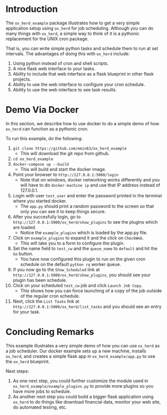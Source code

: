# Introduction

The `ox_herd_example` package illustrates how to get a very simple
application setup using `ox_herd` for job scheduling. Although you can
do many things with `ox_herd`, a simple way to think of it is a
pythonic replacement for the UNIX cron package.

That is, you can write simple python tasks and schedule them to run at
set intervals. The advantages of doing this with `ox_herd` include:

  1. Using python instead of cron and shell scripts.
  2. A nice flask web interface to your tasks.
  3. Ability to include that web interface as a flask blueprint in
     other flask projects.
  4. Ability to use the web interface to configure your cron schedule.
  5. Ability to use the web interface to see task results.

# Demo Via Docker

In this section, we describe how to use docker to do a simple demo of
how `ox_herd` can function as a pythonic cron.

To run this example, do the following:

  1. `git clone https://github.com/emin63/ox_herd_example`
	 - This will download the git repo from github.
  2. `cd ox_herd_example`
  3. `docker-compose up --build`
	 - This will build and start the docker image.
  4. Point your browser to `http://127.0.0.1:5000/login`
	 - Note that on windows, docker networking works differently and
       you will have to do `docker-machine ip` and use that IP address
       instead of 127.0.0.1.
  5. Login with user `test_user` and enter the password printed in the
     terminal where you started docker.
	 - The `app.py` should print a random password to the screen so that
	   only you can see it to keep things secure.
  6. After you succesfully login, go to `http://127.0.0.1:5000/ox_herd/show_plugins` to see the plugins which are loaded.
	 - Notice the `example_plugins` which is loaded by the app.py file.
  7. Click on `example_plugins` to expand it and the click on `CheckWeb`.
	 - This will take you to a form to configure the plugin.
  8. Set the name field to `test_cw` and the `queue_name` to `default` and hit the `Go` button.
	 - You have now configured this plugin to run on the given cron schedule on the default `python rq` worker queue.
  9. If you now go to the `Show_Scheduled` link at `http://127.0.0.1:5000/ox_herd/show_plugins`, you should see your plugin has been schedule.
  10. Click on your scheduled `test_cw` job and click `Launch Job Copy`.
	  - This shows how you can force launching of a copy of the job outside of the regular cron schedule.
  11. Next, click the `List Tasks` link at `http://127.0.0.1:5000/ox_herd/list_tasks` and you should see an entry for your task.

# Concluding Remarks

This example illustrates a very simple demo of how you can use
`ox_herd` as a job scheduler. Our docker example sets up a new
machine, installs `ox_herd`, and creates a simple flask app in
`ox_herd_example/app.py` to use the `ox_herd` blueprint.

Next steps:

  1. As one next step, you could further customize the module used in
     `ox_herd_example/example_plugins.py` to provide more plugins so
     you have more jobs to schedule.
  2. As another next step you could build a bigger flask application
     using `ox_herd` to do things like download financial data,
     monitor your web site, do automated testing, etc.

